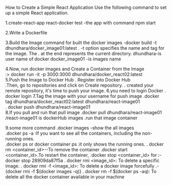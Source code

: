 How to Create a Simple React Application
Use the following command to set up a simple React application.

1.create-react-app react-docker
 test -the app with command npm start

2.Write a Dockerfile

3.Build the Image
        command for built the docker images -docker build -t dhundhara/docker_image01:latest . 
        -t option specifies the name and tag for the image.
        The . at the end represents the current directory.
        dhundhara-is user name of docker
        docker_image01 -is images name
        
4.Now, run docker images and Create a Container from the Image  
                   :> docker run -it -p 3000:3000 dhundhara/docker_react02:latest  
5.Push the Image to Docker Hub
   . Register into Docker Hub   
   .Then, go to repositories and click on Create repository.
   . created your remote repository, it's time to push your image. 
6.you need to login Docker
       . docker login
7.Tag the image with your username for push image
             .docker tag dhundhara/docker_react02:latest dhundhara/react-image01  
             . docker push dhundhara/react-image01    
8.If you pull and run that pull image
                .docker pull dhundhara/react-image01     
                            /react-image01 is dockerHub images
                 .run that image container     

9.some more command
     .docker images  -show the all images   
     .docker ps -a :If you want to see all the containers, including the non-running ones.    
     .docker ps or docker container ps :it only shows the running ones.
    . docker rm <container_id>--To remove the container
     .docker start <container_id>.To restart the container,
     .docker stop <container_id>  for :-docker stop 28909da87f5a 
   .  docker rmi <image_id>: To delete a specific image.
    . docker rmi -f <image_id>: To delete a docker image forcefully
     .-{docker rmi -f $(docker images -q)}
    . docker rm -f $(docker ps -aq): To delete all the docker container available in your machine




